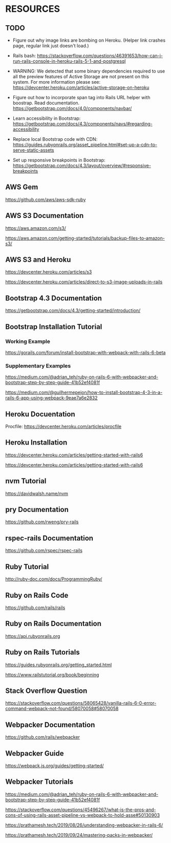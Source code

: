 # RESOURCES

## TODO
- Figure out why image links are bombing on Heroku. (Helper link crashes page, regular link just doesn't load.)
- Rails bash: https://stackoverflow.com/questions/46391653/how-can-i-run-rails-console-in-heroku-rails-5-1-and-postgresql
- WARNING:
We detected that some binary dependencies required to use all the preview features of Active Storage are not present on this system.
For more information please see:
https://devcenter.heroku.com/articles/active-storage-on-heroku

- Figure out how to incorporate span tag into Rails URL helper with boostrap. Read documentation. https://getbootstrap.com/docs/4.0/components/navbar/
- Learn accessibility in Bootstrap: https://getbootstrap.com/docs/4.3/components/navs/#regarding-accessibility
- Replace local Bootstrap code with CDN: https://guides.rubyonrails.org/asset_pipeline.html#set-up-a-cdn-to-serve-static-assets
- Set up responsive breakpoints in Bootstrap: https://getbootstrap.com/docs/4.3/layout/overview/#responsive-breakpoints

## AWS Gem
https://github.com/aws/aws-sdk-ruby

## AWS S3 Documentation
https://aws.amazon.com/s3/

https://aws.amazon.com/getting-started/tutorials/backup-files-to-amazon-s3/

## AWS S3 and Heroku
https://devcenter.heroku.com/articles/s3

https://devcenter.heroku.com/articles/direct-to-s3-image-uploads-in-rails

## Bootstrap 4.3 Documentation
https://getbootstrap.com/docs/4.3/getting-started/introduction/

## Bootstrap Installation Tutorial
### Working Example
https://gorails.com/forum/install-bootstrap-with-webpack-with-rails-6-beta

### Supplementary Examples
https://medium.com/@adrian_teh/ruby-on-rails-6-with-webpacker-and-bootstrap-step-by-step-guide-41b52ef4081f

https://medium.com/@guilhermepejon/how-to-install-bootstrap-4-3-in-a-rails-6-app-using-webpack-9eae7a6e2832


## Heroku Docuentation
Procfile: https://devcenter.heroku.com/articles/procfile

## Heroku Installation
https://devcenter.heroku.com/articles/getting-started-with-rails6

https://devcenter.heroku.com/articles/getting-started-with-rails6

## nvm Tutorial
https://davidwalsh.name/nvm

## pry Documentation
https://github.com/rweng/pry-rails


## rspec-rails Documentation
https://github.com/rspec/rspec-rails

## Ruby Tutorial
http://ruby-doc.com/docs/ProgrammingRuby/

## Ruby on Rails Code
https://github.com/rails/rails

## Ruby on Rails Documentation
https://api.rubyonrails.org

## Ruby on Rails Tutorials
https://guides.rubyonrails.org/getting_started.html

https://www.railstutorial.org/book/beginning

## Stack Overflow Question
https://stackoverflow.com/questions/58065428/vanilla-rails-6-0-error-command-webpack-not-found/58070058#58070058

## Webpacker Documentation
https://github.com/rails/webpacker

## Webpacker Guide
https://webpack.js.org/guides/getting-started/

## Webpacker Tutorials
https://medium.com/@adrian_teh/ruby-on-rails-6-with-webpacker-and-bootstrap-step-by-step-guide-41b52ef4081f

https://stackoverflow.com/questions/45496267/what-is-the-pros-and-cons-of-using-rails-asset-pipeline-vs-webpack-to-hold-asse#50130903

https://prathamesh.tech/2019/08/26/understanding-webpacker-in-rails-6/

https://prathamesh.tech/2019/09/24/mastering-packs-in-webpacker/


